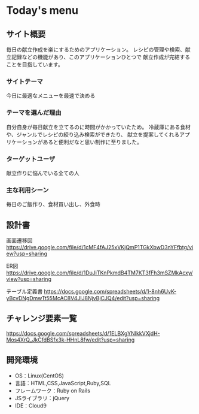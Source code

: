 # Today's menu

## サイト概要
毎日の献立作成を楽にするためのアプリケーション。
レシピの管理や検索、献立記録などの機能があり、このアプリケーションひとつで
献立作成が完結することを目指しています。

### サイトテーマ
今日に最適なメニューを最速で決める

### テーマを選んだ理由
自分自身が毎日献立を立てるのに時間がかかっていたため。
冷蔵庫にある食材や、ジャンルでレシピの絞り込み検索ができたり、
献立を提案してくれるアプリケーションがあると便利だなと思い制作に至りました。

### ターゲットユーザ
献立作りに悩んでいる全ての人

### 主な利用シーン
毎日のご飯作り、食材買い出し、外食時

## 設計書
画面遷移図
https://drive.google.com/file/d/1cMF4fAJ25xVKjQmP1TGkXbwD3nYFfbtg/view?usp=sharing

ER図
https://drive.google.com/file/d/1DuJiTKnPkmdB4TM7KT3fFh3mSZMkAcxy/view?usp=sharing

テーブル定義書
https://docs.google.com/spreadsheets/d/1-8nh6UvK-yBcvDNgDmwTt55McAC8V4JlJ8NjvBjCJQ4/edit?usp=sharing

## チャレンジ要素一覧
https://docs.google.com/spreadsheets/d/1ELBXgYNIkkVXjdH-Mos4XrQ_JkCfdBSfx3k-HHnL8fw/edit?usp=sharing

## 開発環境
- OS：Linux(CentOS)
- 言語：HTML,CSS,JavaScript,Ruby,SQL
- フレームワーク：Ruby on Rails
- JSライブラリ：jQuery
- IDE：Cloud9
